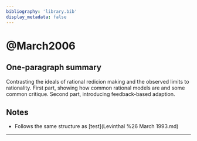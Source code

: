 ```yaml
---
bibliography: 'library.bib'
display_metadata: false
---
```


# @March2006

## One-paragraph summary

Contrasting the ideals of rational redicion making and the observed limits to rationality. First part, showing how common rational models are and some common critique. Second part, introducing feedback-based adaption.

## Notes
* Follows the same structure as [test](Levinthal %26 March 1993.md)

---
